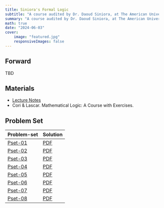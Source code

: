 ```yaml
---
title: Siniora's Formal Logic
subtitle: "A course audited by Dr. Daoud Siniora, at The American University in Cairo (AUC)"
summary: "A course audited by Dr. Daoud Siniora, at The American University in Cairo (AUC)"
math: true
date: "2024-06-03"
cover:
    image: "featured.jpg"
    responsiveImages: false
---
```


## Forward
TBD

## Materials
- [Lecture Notes](./lecture-notes.pdf)
- Cori & Lascar. Mathematical Logic: A Course with Exercises.

## Problem Set

| Problem-set | Solution  |
|-------------|-----------|
| [Pset-01](./pset01.pdf) | [PDF](./pset01_sol.pdf)
| [Pset-02](./pset02.pdf) | [PDF](./pset02_sol.pdf)
| [Pset-03](./pset03.pdf) | [PDF](./pset03_sol.pdf)
| [Pset-04](./pset04.pdf) | [PDF](./pset04_sol.pdf)
| [Pset-05](./pset05.pdf) | [PDF](./pset05_sol.pdf)
| [Pset-06](./pset06.pdf) | [PDF](./pset06_sol.pdf)
| [Pset-07](./pset07.pdf) | [PDF](./pset07_sol.pdf)
| [Pset-08](./pset08.pdf) | [PDF](./pset08_sol.pdf)
